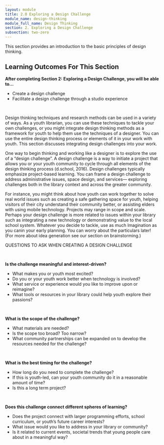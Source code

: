 ```yaml
---
layout: module
title: 2.0 Exploring a Design Challenge
module_name: design-thinking
module_full_name: Design Thinking
section: 2. Exploring a Design Challenge
subsection: two-zero
---
```


This section provides an introduction to the basic principles of design thinking.

## Learning Outcomes For This Section

**After completing Section 2: Exploring a Design Challenge, you will be able to...**
<ul class="fancy">
  <li>Create a design challenge</li>
  <li>Facilitate a design challenge through a studio experience</li>
</ul>
<br>

Design thinking techniques and research methods can be used in a variety of ways. As a youth librarian, you can use these techniques to tackle your own challenges, or you might integrate design thinking methods as a framework for youth to help them use the techniques of a designer. You can use the entire design thinking process or elements of it in your work with youth. This section discusses integrating design challenges into your work.  

One way to begin thinking and working like a designer is to explore the use of a “design challenge”. A design challenge is a way to initiate a project that allows you or your youth community to cycle through all elements of the design thinking process (d.school, 2016). Design challenges typically emphasize project-based learning.  You can frame a design challenge to address administrative issues, space design, and services— exploring challenges both in the library context and across the greater community.  

For instance, you might think about how youth can work together to solve real world issues such as creating a safe gathering space for youth, helping visitors of their city understand their community better, or assisting elders with using mobile technology.  Projects may range in scope and scale. Perhaps your design challenge is more related to issues within your library such as integrating a new technology or demonstrating value to the local school system. Whatever you decide to tackle, use as much Imagination as you canin your early planning. You can worry about the particulars later! (For more about idea generation see our section on brainstorming.)

<div class="tips">  

<p><span class="box-title">QUESTIONS TO ASK WHEN CREATING A DESIGN CHALLENGE</span></p> 
<br>
<p><b>Is the challenge meaningful and interest-driven?</b></p>
<ul> 
<li>What makes you or youth most excited?</li> 
<li>Do you or your youth work better when technology is involved? </li> 
<li>What service or experience would you like to improve upon or reimagine?</li>
<li>What tools or resources in your library could help youth explore their passions?</li>
</ul> 
<br>
<p><b>What is the scope of the challenge? </b></p>
<ul> 
<li>What materials are needed? </li> 
<li>Is the scope too broad? Too narrow? </li> 
<li>What community partnerships can be expanded on to develop the resources needed for the challenge?</li>
</ul> 
<br>
<p><b>What is the best timing for the challenge? </b></p>
<ul> 
<li>How long do you need to complete the challenge? </li> 
<li>If this is youth-led, can your youth community do it in a reasonable amount of time?</li> 
<li>Is this a long term project?</li>
</ul> 
<br>
<p><b>Does this challenge connect different spheres of learning? </b></p>
<ul> 
<li>Does the project connect with larger programming efforts, school curriculum, or youth’s future career interests? </li> 
<li>What issue would you like to address in your library or community?</li> 
<li>Is it related to current events, societal trends that young people care about in a meaningful way?</li>
</ul> 
</div>
<br>
